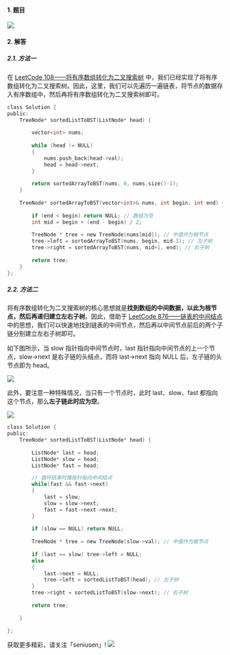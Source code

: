 
#### 1. 题目

![](https://upload-images.jianshu.io/upload_images/11895466-a7edb84b7f089610.png?imageMogr2/auto-orient/strip%7CimageView2/2/w/1240)


#### 2. 解答

##### 2.1. 方法一 

在 [LeetCode 108——将有序数组转化为二叉搜索树](https://blog.csdn.net/seniusen/article/details/84260240) 中，我们已经实现了将有序数组转化为二叉搜索树。因此，这里，我们可以先遍历一遍链表，将节点的数据存入有序数组中，然后再将有序数组转化为二叉搜索树即可。

```c
class Solution {
public:
    TreeNode* sortedListToBST(ListNode* head) {
        
        vector<int> nums;
        
        while (head != NULL)
        {
            nums.push_back(head->val);
            head = head->next;
        }
        
        return sortedArrayToBST(nums, 0, nums.size()-1);
    }
    
    TreeNode* sortedArrayToBST(vector<int>& nums, int begin, int end) {
        
        if (end < begin) return NULL; // 数组为空
        int mid = begin + (end - begin) / 2;
                
        TreeNode * tree = new TreeNode(nums[mid]); // 中值作为根节点
        tree->left = sortedArrayToBST(nums, begin, mid-1); // 左子树
        tree->right = sortedArrayToBST(nums, mid+1, end); // 右子树
        
        return tree;
    }
};
```
##### 2.2. 方法二 

将有序数组转化为二叉搜索树的核心思想就是**找到数组的中间数据，以此为根节点，然后再递归建立左右子树**。因此，借助于 [LeetCode 876——链表的中间结点](https://blog.csdn.net/seniusen/article/details/83042504) 中的思想，我们可以快速地找到链表的中间节点，然后再以中间节点前后的两个子链分别建立左右子树即可。

如下图所示，当 slow 指针指向中间节点时，last 指针指向中间节点的上一个节点，slow->next 是右子链的头结点，而将 last->next 指向 NULL 后，左子链的头节点即为 head。

![](https://upload-images.jianshu.io/upload_images/11895466-f0773e923ead1f5d.png?imageMogr2/auto-orient/strip%7CimageView2/2/w/1240)

此外，要注意一种特殊情况，当只有一个节点时，此时 last、slow、fast 都指向这个节点，那么**左子链此时应为空**。

![](https://upload-images.jianshu.io/upload_images/11895466-05a687206cbdc6d8.png?imageMogr2/auto-orient/strip%7CimageView2/2/w/1240)

```c
class Solution {
public:
    TreeNode* sortedListToBST(ListNode* head) {
        
        ListNode* last = head;
        ListNode* slow = head;  
        ListNode* fast = head;  

        // 循环结束时慢指针指向中间结点
        while(fast && fast->next)   
        {
            last = slow;
            slow = slow->next; 
            fast = fast->next->next;
        }
        
        if (slow == NULL) return NULL;
                
        TreeNode * tree = new TreeNode(slow->val); // 中值作为根节点
        
        if (last == slow) tree->left = NULL;
        else
        {         
            last->next = NULL;
            tree->left = sortedListToBST(head); // 左子树
        }
        tree->right = sortedListToBST(slow->next); // 右子树
        
        return tree;
        
    }
    
};
```

获取更多精彩，请关注「seniusen」! 
![](https://upload-images.jianshu.io/upload_images/11895466-ee82f7655f20bfeb.jpg?imageMogr2/auto-orient/strip%7CimageView2/2/w/1240)

